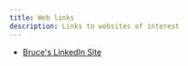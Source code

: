 ```yaml
---
title: Web links
description: Links to websites of interest
---
```


- [Bruce's LinkedIn Site](https://www.linkedin.com/in/brucecartertx/)

